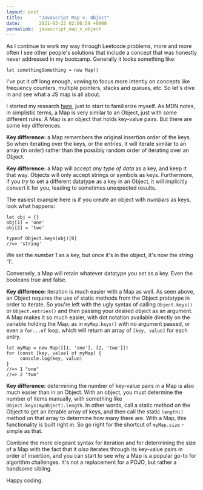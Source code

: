 ```yaml
---
layout: post
title:      "JavaScript Map v. Object"
date:       2021-03-22 02:06:59 +0000
permalink:  javascript_map_v_object
---
```



As I continue to work my way through Leetcode problems, more and more often I see other people's solutions that include a concept that was honestly never addressed in my bootcamp. Generally it looks something like:

`let somethingSomething = new Map()`

I've put it off long enough, vowing to focus more intently on concepts like frequency counters, multiple pointers, stacks and queues, etc. So let's dive in and see what a JS map is all about.

I started my research [here](https://developer.mozilla.org/en-US/docs/Web/JavaScript/Reference/Global_Objects/Map), just to start to familiarize myself. As MDN notes, in simplistic terms, a Map is very similar to an Object, just with some different rules. A Map is an object that holds key-value pairs. But there are some key differences.

**Key difference:** a Map remembers the original insertion order of the keys. So when iterating over the keys, or the entries, it will iterate similar to an array (in order) rather than the possibly random order of iterating over an Object.

**Key difference:** a Map will accept *any type of data* as a key, and keep it that way. Objects will only accept strings or symbols as keys. Furthermore, if you *try* to set a different datatype as a key in an Object, it will implicitly convert it for you, leading to sometimes unexpected results. 

The easiest example here is if you create an object with *numbers* as keys, look what happens:

```
let obj = {}
obj[1] = 'one'
obj[2] = 'two'

typeof Object.keys(obj)[0]
//=> 'string'
```

We set the *number* 1 as a key, but once it's in the object, it's now the *string* '1'. 

Conversely, a Map will retain whatever datatype you set as a key. Even the booleans true and false. 

**Key difference:** iteration is much easier with a Map as well. As seen above, an Object requires the use of static methods from the Object prototype in order to iterate. So you're left with the ugly syntax of calling `Object.keys()` or `Object.entries()` and then passing your desired object as an argument. A Map makes it so much easier, with dot notation available directly on the variable holding the Map, as in `myMap.keys()` with no argument passed, or even a `for...of` loop, which will return an array of `[key, value]` for each entry.

```
let myMap = new Map([[1, 'one'], [2, 'two']])
for (const [key, value] of myMap) {
     console.log(key, value)
}
//=> 1 "one"
//=> 2 "two"
```

**Key difference:** determining the number of key-value pairs in a Map is also much easier than in an Object. With an object, you must determine the number of items manually, with something like `Object.keys(myObject).length`. In other words, call a static method on the Object to get an iterable array of keys, and then call the static `length()` method on that array to determine how many there are. With a Map, this functionality is built right in. So go right for the shortcut of `myMap.size` - simple as that.

Combine the more elegeant syntax for iteration and for determining the size of a Map with the fact that it *also* iterates through its key-value pairs in order of insertion, and you can start to see why a Map is a popular go-to for algorithm challenges. It's not a replacement for a POJO, but rather a handsome sibling.

Happy coding.



